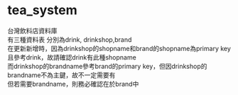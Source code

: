 # tea_system
台灣飲料店資料庫  
有三種資料表 分別為drink, drinkshop,brand  
在更新新增時，因為drinkshop的shopname和brand的shopname為primary key且參考drink，故請確認drink有此種shopname  
而drinkshop的brandname參考brand的primary key，但因drinkshop的brandname不為主鍵，故不一定需要有  
但若需要brandname，則務必確認在於brand中  
